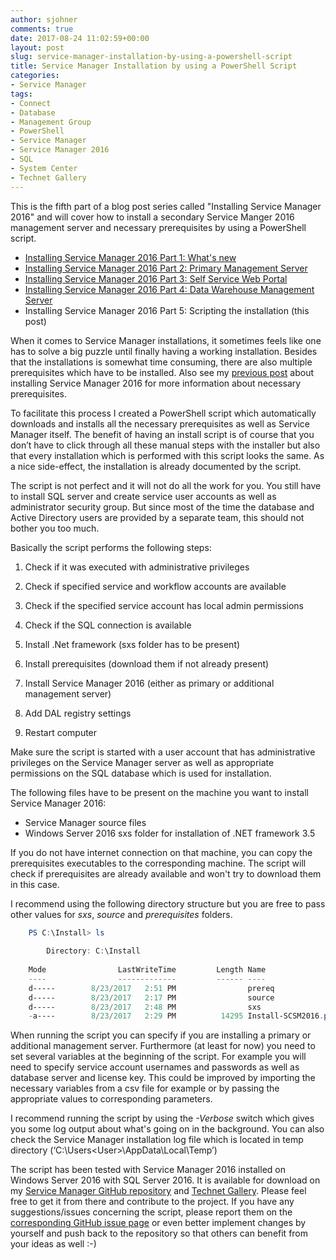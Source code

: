 ```yaml
---
author: sjohner
comments: true
date: 2017-08-24 11:02:59+00:00
layout: post
slug: service-manager-installation-by-using-a-powershell-script
title: Service Manager Installation by using a PowerShell Script
categories:
- Service Manager
tags:
- Connect
- Database
- Management Group
- PowerShell
- Service Manager
- Service Manager 2016
- SQL
- System Center
- Technet Gallery
---
```


This is the fifth part of a blog post series called "Installing Service Manager 2016" and will cover how to install a secondary Service Manger 2016 management server and necessary prerequisites by using a PowerShell script.

* [Installing Service Manager 2016 Part 1: What's new](https://blog.jhnr.ch/2016/10/12/whats-new-in-system-center-service-manager-2016/)
* [Installing Service Manager 2016 Part 2: Primary Management Server](https://blog.jhnr.ch/2016/10/14/installing-service-manager-2016-with-sql-2016-on-windows-server-2016/)
* [Installing Service Manager 2016 Part 3: Self Service Web Portal](https://blog.jhnr.ch/2016/10/25/installing-service-manger-2016-self-service-portal/)
* [Installing Service Manager 2016 Part 4: Data Warehouse Management Server](https://blog.jhnr.ch/2017/01/19/installing-service-manager-2016-data-warehouse-management-server/)
* Installing Service Manager 2016 Part 5: Scripting the installation (this post)

When it comes to Service Manager installations, it sometimes feels like one has to solve a big puzzle until finally having a working installation. Besides that the installations is somewhat time consuming, there are also multiple prerequisites which have to be installed. Also see my [previous post](https://blog.jhnr.ch/2016/10/14/installing-service-manager-2016-with-sql-2016-on-windows-server-2016/) about installing Service Manager 2016 for more information about necessary prerequisites.

To facilitate this process I created a PowerShell script which automatically downloads and installs all the necessary prerequisites as well as Service Manager itself. The benefit of having an install script is of course that you don’t have to click through all these manual steps with the installer but also that every installation which is performed with this script looks the same. As a nice side-effect, the installation is already documented by the script.

The script is not perfect and it will not do all the work for you. You still have to install SQL server and create service user accounts as well as administrator security group. But since most of the time the database and Active Directory users are provided by a separate team, this should not bother you too much.

Basically the script performs the following steps:

1. Check if it was executed with administrative privileges

2. Check if specified service and workflow accounts are available

3. Check if the specified service account has local admin permissions

4. Check if the SQL connection is available

5. Install .Net framework (sxs folder has to be present)

6. Install prerequisites (download them if not already present)

7. Install Service Manager 2016 (either as primary or additional management server)

8. Add DAL registry settings

9. Restart computer


Make sure the script is started with a user account that has administrative privileges on the Service Manager server as well as appropriate permissions on the SQL database which is used for installation.

The following files have to be present on the machine you want to install Service Manager 2016:

* Service Manager source files
* Windows Server 2016 sxs folder for installation of .NET framework 3.5

If you do not have internet connection on that machine, you can copy the prerequisites executables to the corresponding machine. The script will check if prerequisites are already available and won't try to download them in this case.

I recommend using the following directory structure but you are free to pass other values for _sxs_, _source_ and _prerequisites_ folders.

```powershell
    PS C:\Install> ls
    
        Directory: C:\Install
    
    Mode                LastWriteTime         Length Name
    ----                -------------         ------ ----
    d-----        8/23/2017   2:51 PM                prereq
    d-----        8/23/2017   2:17 PM                source
    d-----        8/23/2017   2:48 PM                sxs
    -a----        8/23/2017   2:29 PM          14295 Install-SCSM2016.ps1
```

When running the script you can specify if you are installing a primary or additional management server. Furthermore (at least for now) you need to set several variables at the beginning of the script. For example you will need to specify service account usernames and passwords as well as database server and license key. This could be improved by importing the necessary variables from a csv file for example or by passing the appropriate values to corresponding parameters.

I recommend running the script by using the _-Verbose_ switch which gives you some log output about what's going on in the background. You can also check the Service Manager installation log file which is located in temp directory (‘C:\Users\<User>\AppData\Local\Temp’)

The script has been tested with Service Manager 2016 installed on Windows Server 2016 with SQL Server 2016. It is available for download on my [Service Manager GitHub repository](https://github.com/sjohner/scsm-repository/) and [Technet Gallery](https://gallery.technet.microsoft.com/Service-Manager-Installatio-23f3c784). Please feel free to get it from there and contribute to the project. If you have any suggestions/issues concerning the script, please report them on the [corresponding GitHub issue page](https://github.com/sjohner/scsm-repository/issues) or even better implement changes by yourself and push back to the repository so that others can benefit from your ideas as well :-)